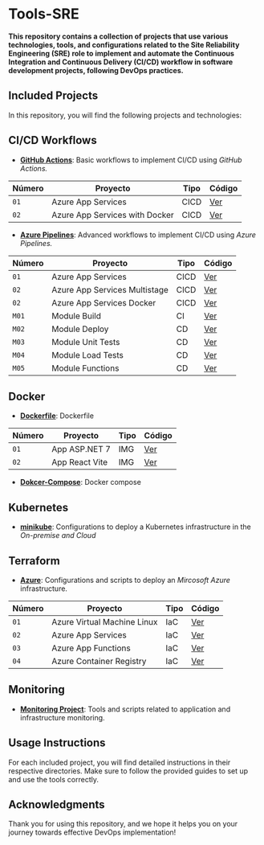 # Tools-SRE

**This repository contains a collection of projects that use various technologies, tools, and configurations related to the Site Reliability Engineering (SRE) role to implement and automate the Continuous Integration and Continuous Delivery (CI/CD) workflow in software development projects, following DevOps practices.**

## Included Projects

In this repository, you will find the following projects and technologies:


## CI/CD Workflows

- **[GitHub Actions](workflows/gitHub-Actions/)**: Basic workflows to implement CI/CD using *GitHub Actions.*

| Número | Proyecto | Tipo | Código |
| --- | --- | --- | --- |
| `01` | Azure App Services | CICD | [Ver](workflows/gitHub-Actions/azure-app-service.yml) |
| `02` | Azure App Services with Docker | CICD | [Ver](workflows/gitHub-Actions/azure-app-service-docker.yml) |


- **[Azure Pipelines](workflows/azure-Pipelines/)**: Advanced workflows to implement CI/CD using *Azure Pipelines.*

| Número | Proyecto | Tipo | Código |
| --- | --- | --- | --- |
| `01` | Azure App Services | CICD | [Ver](workflows/azure-Pipelines/azure-pipelines.yml) |
| `02` | Azure App Services Multistage | CICD | [Ver](workflows/azure-Pipelines/azure-multistage.yml) |
| `02` | Azure App Services Docker | CICD | [Ver](workflows/azure-Pipelines/azure-docker.yml) |
| `M01` | Module Build | CI| [Ver](workflows/azure-Pipelines/modules/build.yml) |
| `M02` | Module Deploy | CD | [Ver](workflows/azure-Pipelines/modules/deploy.yml) |
| `M03` | Module Unit Tests | CD | [Ver](workflows/azure-Pipelines/modules/unit-test.yml) |
| `M04` | Module Load Tests | CD | [Ver](workflows/azure-Pipelines/modules/load-test.yml) |
| `M05` | Module Functions | CD | [Ver](workflows/azure-Pipelines/modules/functions.yml) |


## Docker

- **[Dockerfile](docker/)**: Dockerfile

| Número | Proyecto | Tipo | Código |
| --- | --- | --- | --- |
| `01` | App ASP.NET 7 | IMG | [Ver](docker/app-dotnet/Dockerfile) |
| `02` | App React Vite | IMG | [Ver]() |


- **[Dokcer-Compose](docker/docker-compose/)**: Docker compose


## Kubernetes

- **[minikube]()**: Configurations to deploy a Kubernetes infrastructure in the *On-premise and Cloud*


## Terraform

- **[Azure](terraform/)**: Configurations and scripts to deploy an *Mircosoft Azure* infrastructure.

| Número | Proyecto | Tipo | Código |
| --- | --- | --- | --- |
| `01` | Azure Virtual Machine Linux | IaC | [Ver](terraform/az-vm-linux/) |
| `02` | Azure App Services | IaC | [Ver](terraform/az-app-services/) |
| `03` | Azure App Functions | IaC | [Ver](terraform/az-app-functions/) |
| `04` | Azure Container Registry | IaC | [Ver](terraform/az-container-registry/) |


## Monitoring

- **[Monitoring Project]()**: Tools and scripts related to application and infrastructure monitoring.


## Usage Instructions

For each included project, you will find detailed instructions in their respective directories. Make sure to follow the provided guides to set up and use the tools correctly.

## Acknowledgments

Thank you for using this repository, and we hope it helps you on your journey towards effective DevOps implementation!
